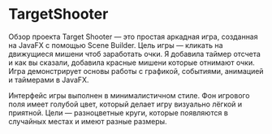 # TargetShooter

Обзор проекта
Target Shooter — это простая аркадная игра, созданная на JavaFX с помощью Scene Builder. Цель игры — кликать на движущиеся мишени чтоб заработать очки. Я добавила таймер отсчета и как вы сказали, добавила красные мишени которые отнимают очки.
Игра демонстрирует основы работы с графикой, событиями, анимацией и таймерами в JavaFX.

Интерфейс игры выполнен в минималистичном стиле. Фон игрового поля имеет голубой цвет, который делает игру визуально лёгкой и приятной.
Цели — разноцветные круги, которые появляются в случайных местах и имеют разные размеры.
